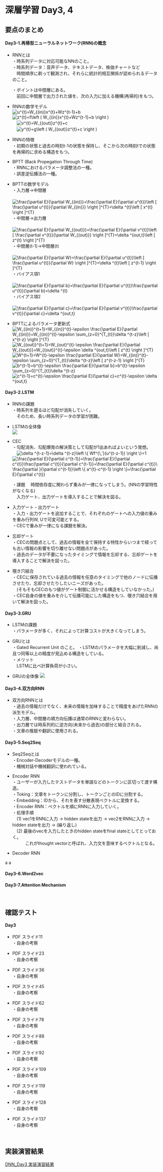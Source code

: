 # 深層学習 Day3, 4
## 要点のまとめ

#### Day3-1.再帰型ニューラルネットワーク(RNN)の概念

* RNNとは  
  ・時系列データに対応可能なNNのこと。  
  ・時系列データ：音声データ、テキストデータ、株価チャートなど  
  　時間順序に剃って観測され、それらに統計的相互関係が認められるデータのこと。
  
  ・ポイントは中間層にある。  
  　前回に中間層で出力された値を、次の入力に加える機構(再帰的)をもつ。  

* RNNの数学モデル  
  <img src="https://latex.codecogs.com/gif.latex?u^{t}=W_{(in)}x^{t}&plus;Wz^{t-1}&plus;b" title="u^{t}=W_{(in)}x^{t}+Wz^{t-1}+b" />  
  <img src="https://latex.codecogs.com/gif.latex?z^{t}=f\left&space;(&space;W_{(in)}x^{t}&plus;Wz^{t-1}&plus;b&space;\right&space;)" title="z^{t}=f\left ( W_{(in)}x^{t}+Wz^{t-1}+b \right )" />  
  　<img src="https://latex.codecogs.com/gif.latex?v^{t}=W_{(out)}z^{t}&plus;c" title="v^{t}=W_{(out)}z^{t}+c" />  
  　<img src="https://latex.codecogs.com/gif.latex?y^{t}=g\left&space;(&space;W_{(out)}z^{t}&plus;c&space;\right&space;)" title="y^{t}=g\left ( W_{(out)}z^{t}+c \right )" />  

* RNNの特徴  
  ・初期の状態と過去の時刻t-1の状態を保持し、そこから次の時刻tでの状態を再帰的に求める構造をもつ。  

* BPTT (Back Propegation Through Time)  
  ・RNNにおけるパラメータ調整法の一種。  
  ・誤差逆伝播法の一種。  

* BPTTの数学モデル  
  ・入力層→中間層  
  　<img src="https://latex.codecogs.com/gif.latex?\frac{\partial&space;E}{\partial&space;W_{(in)}}=\frac{\partial&space;E}{\partial&space;u^{t}}\left&space;[&space;\frac{\partial&space;u^{t}}{\partial&space;W_{(in)}}&space;\right&space;]^{T}=\delta&space;^{t}\left&space;[&space;x^{t}&space;\right&space;]^{T}" title="\frac{\partial E}{\partial W_{(in)}}=\frac{\partial E}{\partial u^{t}}\left [ \frac{\partial u^{t}}{\partial W_{(in)}} \right ]^{T}=\delta ^{t}\left [ x^{t} \right ]^{T}" />  
  ・中間層→出力層  
  　<img src="https://latex.codecogs.com/gif.latex?\frac{\partial&space;E}{\partial&space;W_{(out)}}=\frac{\partial&space;E}{\partial&space;v^{t}}\left&space;[&space;\frac{\partial&space;v^{t}}{\partial&space;W_{(out)}}&space;\right&space;]^{T}=\delta&space;^{out,t}\left&space;[&space;z^{t}&space;\right&space;]^{T}" title="\frac{\partial E}{\partial W_{(out)}}=\frac{\partial E}{\partial v^{t}}\left [ \frac{\partial v^{t}}{\partial W_{(out)}} \right ]^{T}=\delta ^{out,t}\left [ z^{t} \right ]^{T}" />  
  ・中間層(t-1)→中間層(t)  
  　<img src="https://latex.codecogs.com/gif.latex?\frac{\partial&space;E}{\partial&space;W}=\frac{\partial&space;E}{\partial&space;u^{t}}\left&space;[&space;\frac{\partial&space;u^{t}}{\partial&space;W}&space;\right&space;]^{T}=\delta&space;^{t}\left&space;[&space;z^{t-1}&space;\right&space;]^{T}" title="\frac{\partial E}{\partial W}=\frac{\partial E}{\partial u^{t}}\left [ \frac{\partial u^{t}}{\partial W} \right ]^{T}=\delta ^{t}\left [ z^{t-1} \right ]^{T}" />  
  ・バイアス項1  
  　<img src="https://latex.codecogs.com/gif.latex?\frac{\partial&space;E}{\partial&space;b}=\frac{\partial&space;E}{\partial&space;u^{t}}\frac{\partial&space;u^{t}}{\partial&space;b}=\delta&space;^{t}" title="\frac{\partial E}{\partial b}=\frac{\partial E}{\partial u^{t}}\frac{\partial u^{t}}{\partial b}=\delta ^{t}" />  
  ・バイアス項2  
  　<img src="https://latex.codecogs.com/gif.latex?\frac{\partial&space;E}{\partial&space;c}=\frac{\partial&space;E}{\partial&space;v^{t}}\frac{\partial&space;v^{t}}{\partial&space;c}=\delta&space;^{out,t}" title="\frac{\partial E}{\partial c}=\frac{\partial E}{\partial v^{t}}\frac{\partial v^{t}}{\partial c}=\delta ^{out,t}" />  
   
* BPTTによるパラメータ更新式  
  <img src="https://latex.codecogs.com/gif.latex?W_{(in)}^{t&plus;1}=W_{(in)}^{t}-\epsilon&space;\frac{\partial&space;E}{\partial&space;W_{(in)}}=W_{(in)}^{t}-\epsilon&space;\sum_{z=0}^{T_{t}}\delta&space;^{t-z}\left&space;[&space;x^{t-z}&space;\right&space;]^{T}" title="W_{(in)}^{t+1}=W_{(in)}^{t}-\epsilon \frac{\partial E}{\partial W_{(in)}}=W_{(in)}^{t}-\epsilon \sum_{z=0}^{T_{t}}\delta ^{t-z}\left [ x^{t-z} \right ]^{T}" />  
  <img src="https://latex.codecogs.com/gif.latex?W_{(out)}^{t&plus;1}=W_{out}^{t}-\epsilon&space;\frac{\partial&space;E}{\partial&space;W_{(out)}}=W_{(out)}^{t}-\epsilon&space;\delta&space;^{out,t}\left&space;[&space;z^{t}&space;\right&space;]^{T}" title="W_{(out)}^{t+1}=W_{out}^{t}-\epsilon \frac{\partial E}{\partial W_{(out)}}=W_{(out)}^{t}-\epsilon \delta ^{out,t}\left [ z^{t} \right ]^{T}" />  
  <img src="https://latex.codecogs.com/gif.latex?W^{t&plus;1}=W^{t}-\epsilon&space;\frac{\partial&space;E}{\partial&space;W}=W_{(in)}^{t}-\epsilon&space;\sum_{z=0}^{T_{t}}\delta&space;^{t-z}\left&space;[&space;z^{t-z-1}&space;\right&space;]^{T}" title="W^{t+1}=W^{t}-\epsilon \frac{\partial E}{\partial W}=W_{(in)}^{t}-\epsilon \sum_{z=0}^{T_{t}}\delta ^{t-z}\left [ z^{t-z-1} \right ]^{T}" />  
  <img src="https://latex.codecogs.com/gif.latex?b^{t-1}=b^{t}-\epsilon&space;\frac{\partial&space;E}{\partial&space;b}=b^{t}-\epsilon&space;\sum_{z=0}^{T_{t}}\delta&space;^{t-z}" title="b^{t-1}=b^{t}-\epsilon \frac{\partial E}{\partial b}=b^{t}-\epsilon \sum_{z=0}^{T_{t}}\delta ^{t-z}" />  
  <img src="https://latex.codecogs.com/gif.latex?c^{t-1}=c^{t}-\epsilon&space;\frac{\partial&space;E}{\partial&space;c}=c^{t}-\epsilon&space;\delta&space;^{out,t}" title="c^{t-1}=c^{t}-\epsilon \frac{\partial E}{\partial c}=c^{t}-\epsilon \delta ^{out,t}" />  


#### Day3-2.LSTM

* RNNの課題  
  ・時系列を遡るほど勾配が消失していく。  
  　そのため、長い時系列データの学習が困難。  
  
* LSTMの全体像  
  ![](/image/DNN_Day3/1.png.png)
  
* CEC  
  ・勾配消失、勾配爆発の解決策として勾配が1出あればよいという発想。  
  　<img src="https://latex.codecogs.com/gif.latex?\delta&space;^{t-z-1}=\delta&space;^{t-z}\left&space;\{&space;Wf^{\,'}(u^{t-z-1})&space;\right&space;\}=1" title="\delta ^{t-z-1}=\delta ^{t-z}\left \{ Wf^{\,'}(u^{t-z-1}) \right \}=1" />  
   <img src="https://latex.codecogs.com/gif.latex?\frac{\partial&space;E}{\partial&space;c^{t-1}}=\frac{\partial&space;E}{\partial&space;c^{t}}\frac{\partial&space;c^{t}}{\partial&space;c^{t-1}}=\frac{\partial&space;E}{\partial&space;c^{t}}\&space;\frac{\partial&space;}{\partial&space;c^{t-1}}\left&space;\{&space;a^{t}-c^{t-1}&space;\right&space;\}=\frac{\partial&space;E}{\partial&space;c^{t}}" title="\frac{\partial E}{\partial c^{t-1}}=\frac{\partial E}{\partial c^{t}}\frac{\partial c^{t}}{\partial c^{t-1}}=\frac{\partial E}{\partial c^{t}}\ \frac{\partial }{\partial c^{t-1}}\left \{ a^{t}-c^{t-1} \right \}=\frac{\partial E}{\partial c^{t}}" />  
   
  ・課題
  　時間依存度に関わらず重みが一律になってしまう。(NNの学習特性がなくなる)  
  　入力ゲート、出力ゲートを導入することで解決を図る。  
   
* 入力ゲート・出力ゲート  
  ・入力・出力ゲートを追加することで、それぞれのゲートへの入力値の重みを重み行列W, Uで可変可能とする。  
  ・CECで重みが一律になる課題を解決。  

* 忘却ゲート  
  ・CECの問題点として、過去の情報を全て保持する特性からいつまで経っても古い情報の影響を切り離せない問題点があった。  
  ・過去のデータが不要になったタイミングで情報を忘却する、忘却ゲートを導入することで解決を図った。  

* 覗き穴結合  
  ・CECに保存されている過去の情報を任意のタイミングで他のノードに伝播させたり、忘却させたりしたいニーズがあった。  
  　(そもそもCECのもつ値がゲート制御に活かせる構造をしていなかった。)  
  ・CEC自身の値を重みを介して伝播可能にした構造をもつ、覗き穴結合を用いて解決を図った。  

#### Day3-3.GRU

* LSTMの課題  
  ・パラメータが多く、それによって計算コストが大きくなってしまう。  

* GRUとは  
  ・Gated Recurrent Unit のこと。
  ・LSTMのパラメータを大幅に削減し、尚且つ同等以上の精度が見込める構造をしている。  
  ・メリット  
  　LSTMに比べ計算負荷が小さい。  
   
* GRUの全体像
  ![](/image/DNN_Day3/2.png)

#### Day3-4.双方向RNN

* 双方向RNNとは  
  ・過去の情報だけでなく、未来の情報を加味することで精度をあげたRNNの派生モデル。  
  ・入力層、中間層の順方向伝播は通常のRNNと変わらない。  
  ・出力層では時系列的に逆方向(未来から過去)の部分と結合される。  
  ・文章の推敲や翻訳に使用される。  

#### Day3-5.Seq2Seq

* Seq2Seqとは  
  ・Encoder-Decoderモデルの一種。  
  ・機械対話や機械翻訳に使われている。  
  
* Encoder RNN  
  ・ユーザーが入力したテストデータを単語などのトークンに区切って渡す構造。  
  ・Toking：文章をトークンに分割し、トークンごとのIDに分割する。  
  ・Embedding：IDから、それを表す分散表現ベクトルに変換する。  
  ・Encoder RNN：ベクトルを順にRNNに入力していく。  
  ・処理手順  
  　(1) vec1をRNNに入力 → hidden stateを出力 → vec2をRNNに入力 → hidden stateを出力 → (繰り返し)  
  　(2) 最後のvecを入力したときのhidden stateをfinal stateとしてとっておく。  
   　　　これがthought vectorと呼ばれ、入力文を意味するベクトルとなる。  
      
* Decoder RNN  
  

a
a


#### Day3-6.Word2vec


#### Day3-7.Attention Mechanism



<br>

## 確認テスト

#### Day3

* PDF スライド11  
  ・自身の考察  


* PDF スライド23  
  ・自身の考察  


* PDF スライド36  
  ・自身の考察  


* PDF スライド45  
  ・自身の考察  


* PDF スライド62  
  ・自身の考察  


* PDF スライド78  
  ・自身の考察  


* PDF スライド88  
  ・自身の考察  


* PDF スライド92  
  ・自身の考察  


* PDF スライド109  
  ・自身の考察  


* PDF スライド119  
  ・自身の考察  


* PDF スライド128  
  ・自身の考察  


* PDF スライド137  
  ・自身の考察  


<br>

## 実装演習結果

[DNN_Day3 実装演習結果](/practice/実装演習_DNN_Day3.md)  
